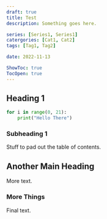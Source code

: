 ```yaml
---
draft: true
title: Test
description: Something goes here.

series: [Series1, Series1]
catergories: [Cat1, Cat2]
tags: [Tag1, Tag2]

date: 2022-11-13

ShowToc: true
TocOpen: true
---
```


## Heading 1

```python
for i in range(0, 21):
    print("Hello There")
```

### Subheading 1

Stuff to pad out the table of contents.

## Another Main Heading

More text.

### More Things

Final text.
